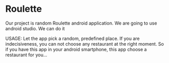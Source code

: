 # Roulette

Our project is random Roulette android application.
We are going to use android studio.
We can do it

USAGE:
  Let the app pick a random, predefined place.
  If you are indecisiveness, you can not choose any restaurant at the right moment.
  So if you have this app in your android smartphone, this app choose a restaurant for you...

